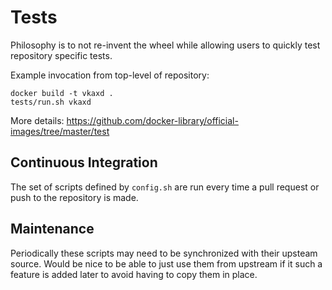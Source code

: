 # Tests

Philosophy is to not re-invent the wheel while allowing users to quickly test repository specific tests.

Example invocation from top-level of repository:

    docker build -t vkaxd .
    tests/run.sh vkaxd

More details: https://github.com/docker-library/official-images/tree/master/test

## Continuous Integration

The set of scripts defined by `config.sh` are run every time a pull request or push to the repository is made.

## Maintenance

Periodically these scripts may need to be synchronized with their upsteam source.  Would be nice to be able to just use them from upstream if it such a feature is added later to avoid having to copy them in place.
